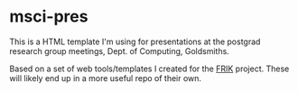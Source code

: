 # msci-pres
This is a HTML template I'm using for presentations at the postgrad research group meetings, Dept. of Computing, Goldsmiths.

Based on a set of web tools/templates I created for the [FRIK](http://dorotafrik.com) project. These will likely end up in a more useful repo of their own.
